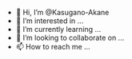 - 👋 Hi, I’m @Kasugano-Akane
- 👀 I’m interested in ...
- 🌱 I’m currently learning ...
- 💞️ I’m looking to collaborate on ...
- 📫 How to reach me ...

<!---
Kasugano-Akane/Kasugano-Akane is a ✨ special ✨ repository because its `README.md` (this file) appears on your GitHub profile.
You can click the Preview link to take a look at your changes.
--->
